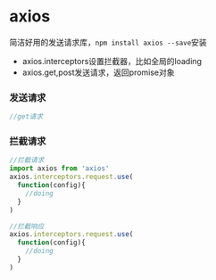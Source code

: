 # axios

简洁好用的发送请求库，`npm install axios --save`安装

* axios.interceptors设置拦截器，比如全局的loading
* axios.get,post发送请求，返回promise对象

### 发送请求

```js
//get请求
```

### 拦截请求

```js
//拦截请求
import axios from 'axios'
axios.interceptors.request.use(
  function(config){
    //doing
  }
)

//拦截响应
axios.interceptors.request.use(
  function(config){
    //doing
  }
)
```




